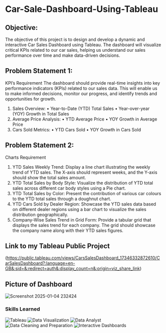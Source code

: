 # Car-Sale-Dashboard-Using-Tableau

## Objective:
The objective of this project is to design and develop a dynamic and interactive Car Sales Dashboard using Tableau. The dashboard will visualize critical KPIs related to our car sales, helping us understand our sales performance over time and make data-driven decisions.

## Problem Statement 1:
KPI’s Requirement
The dashboard should provide real-time insights into key performance indicators (KPIs) related to our sales data. This will enable us to make informed decisions, monitor our progress, and identify trends and opportunities for growth.
1.	Sales Overview:
•	Year-to-Date (YTD) Total Sales
•	Year-over-year (YOY) Growth in Total Sales
2.	Average Price Analysis:
•	YTD Average Price
•	YOY Growth in Average Price
3.	Cars Sold Metrics:
•	YTD Cars Sold
•	YOY Growth in Cars Sold

## Problem Statement 2:
Charts Requirement

1.	YTD Sales Weekly Trend: Display a line chart illustrating the weekly trend of YTD sales. The X-axis should represent weeks, and the Y-axis should show the total sales amount.
2.	YTD Total Sales by Body Style: Visualize the distribution of YTD total sales across different car body styles using a Pie chart.
3.	YTD Total Sales by Color: Present the contribution of various car colours to the YTD total sales through a doughnut chart.
4.	YTD Cars Sold by Dealer Region: Showcase the YTD sales data based on different dealer regions using a bar chart to visualize the sales distribution geographically.
5.	Company-Wise Sales Trend in Grid Form: Provide a tabular grid that displays the sales trend for each company. The grid should showcase the company name along with their YTD sales figures.

## Link to my Tableau Public Project
(https://public.tableau.com/views/CarsSalesDashboard_17346332872610/CarSalesDashboard?:language=en-GB&:sid=&:redirect=auth&:display_count=n&:origin=viz_share_link)

## Picture of Dashboard
![Screenshot 2025-01-04 232424](https://github.com/user-attachments/assets/d604978f-a014-4114-9de5-22798c976682)

### Skills Learned
![Tableau](https://img.shields.io/badge/Tableau-E97627?style=for-the-badge&logo=Tableau&logoColor=white)
![Data Visualization](https://img.shields.io/badge/Data%20Visualization-FF6F00?style=for-the-badge&logo=datastax&logoColor=white)
![Data Analyst](https://img.shields.io/badge/Data%20Analyst-1D72B8?style=for-the-badge&logo=data&logoColor=white)
![Data Cleaning and Preparation](https://img.shields.io/badge/Data%20Cleaning%20and%20Preparation-007396?style=for-the-badge&logo=tableau&logoColor=white)
![Interactive Dashboards](https://img.shields.io/badge/Interactive%20Dashboards-FF6F00?style=for-the-badge&logo=tableau&logoColor=white)








